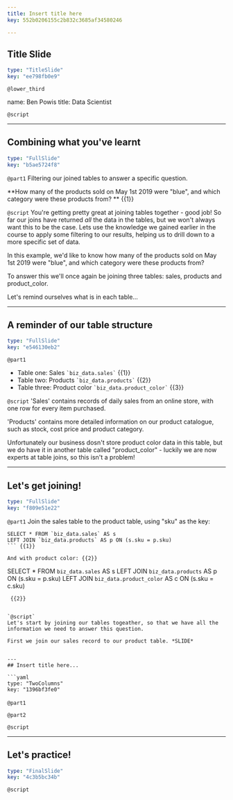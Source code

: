 ```yaml
---
title: Insert title here
key: 552b0206155c2b832c3685af34580246

---
```

## Title Slide

```yaml
type: "TitleSlide"
key: "ee798fb0e9"
```

`@lower_third`

name: Ben Powis
title: Data Scientist


`@script`



---
## Combining what you've learnt

```yaml
type: "FullSlide"
key: "b5ae5724f8"
```

`@part1`
Filtering our joined tables to answer a specific question.

**How many of the products sold on May 1st 2019 were "blue", and which category were these products from?  ** {{1}}


`@script`
You're getting pretty great at joining tables together - good job! So far our joins have returned *all* the data in the tables, but we won't always want this to be the case. Lets use the knowledge we gained earlier in the course to apply some filtering to our results, helping us to drill down to a more specific set of data. 

In this example, we'd like to know how many of the products sold on May 1st 2019 were "blue", and which category were these products from?

To answer this we'll once again be joining three tables: sales, products and product_color. 

Let's remind ourselves what is in each table...


---
## A reminder of our table structure

```yaml
type: "FullSlide"
key: "e546130eb2"
```

`@part1`
- Table one: Sales ``` `biz_data.sales` ``` {{1}}
- Table two: Products  ``` `biz_data.products` ``` {{2}}
- Table three: Product color ``` `biz_data.product_color` ``` {{3}}


`@script`
'Sales' contains records of daily sales from an online store, with one row for every item purchased.

'Products' contains more detailed information on our product catalogue, such as stock, cost price and product category.

Unfortunately our business dosn't store product color data in this table, but we do have it in another table called "product_color" - luckily we are now experts at table joins, so this isn't a problem!


---
## Let's get joining!

```yaml
type: "FullSlide"
key: "f809e51e22"
```

`@part1`
Join the sales table to the product table, using "sku" as the key:
``` 
SELECT * FROM `biz_data.sales` AS s
LEFT JOIN `biz_data.products` AS p ON (s.sku = p.sku)
``` {{1}}

And with product color: {{2}}
```
SELECT * FROM `biz_data.sales` AS s
LEFT JOIN `biz_data.products` AS p
ON (s.sku = p.sku)
LEFT JOIN `biz_data.product_color` AS c
ON (s.sku = c.sku)
```
 {{2}}


`@script`
Let's start by joining our tables togeather, so that we have all the information we need to answer this question.

First we join our sales record to our product table. *SLIDE*


---
## Insert title here...

```yaml
type: "TwoColumns"
key: "1396bf3fe0"
```

`@part1`
![]()


`@part2`



`@script`



---
## Let's practice!

```yaml
type: "FinalSlide"
key: "4c3b5bc34b"
```

`@script`



